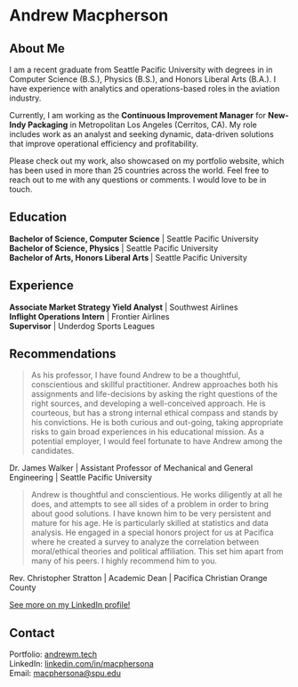 # Andrew Macpherson

## About Me
I am a recent graduate from Seattle Pacific University with degrees in in Computer Science (B.S.), Physics (B.S.), and Honors Liberal Arts (B.A.). I have experience with analytics and operations-based roles in the aviation industry.

Currently, I am working as the <b>Continuous Improvement Manager</b> for <b>New-Indy Packaging</b> in Metropolitan Los Angeles (Cerritos, CA). My role includes work as an analyst and seeking dynamic, data-driven solutions that improve operational efficiency and profitability.

Please check out my work, also showcased on my portfolio website, which has been used in more than 25 countries across the world. Feel free to reach out to me with any questions or comments. I would love to be in touch.

## Education
<b>Bachelor of Science, Computer Science</b> | Seattle Pacific University <br>
<b>Bachelor of Science, Physics</b> | Seattle Pacific University <br>
<b>Bachelor of Arts, Honors Liberal Arts </b>| Seattle Pacific University <br>

## Experience
<b>Associate Market Strategy Yield Analyst</b> | Southwest Airlines<br>
<b>Inflight Operations Intern</b> | Frontier Airlines <br>
<b>Supervisor</b> | Underdog Sports Leagues <br>

## Recommendations

> As his professor, I have found Andrew to be a thoughtful, conscientious and skillful practitioner. Andrew approaches both his assignments and life-decisions by asking the right questions of the right sources, and developing a well-conceived approach. He is courteous, but has a strong internal ethical compass and stands by his convictions. He is both curious and out-going, taking appropriate risks to gain broad experiences in his educational mission. As a potential employer, I would feel fortunate to have Andrew among the candidates.

Dr. James Walker | Assistant Professor of Mechanical and General Engineering | Seattle Pacific University 


> Andrew is thoughtful and conscientious. He works diligently at all he does, and attempts to see all sides of a problem in order to bring about good solutions. I have known him to be very persistent and mature for his age. He is particularly skilled at statistics and data analysis. He engaged in a special honors project for us at Pacifica where he created a survey to analyze the correlation between moral/ethical theories and political affiliation. This set him apart from many of his peers. I highly recommend him to you.

Rev. Christopher Stratton | Academic Dean | Pacifica Christian Orange County


<a href="https://www.linkedin.com/in/macphersona/details/recommendations/">See more on my LinkedIn profile!</a>

## Contact
Portfolio: <a href="https://andrewm.tech">andrewm.tech</a><br>
LinkedIn: <a href="https://www.linkedin.com/in/macphersona">linkedin.com/in/macphersona</a><br>
Email: <a href="mailto:macphersona@spu.edu">macphersona@spu.edu</a><br>
